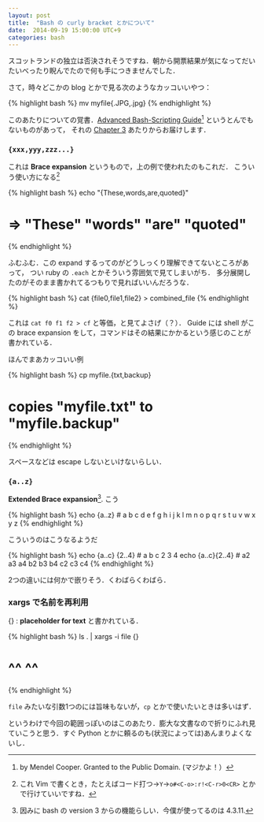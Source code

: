 ```yaml
---
layout: post
title:  "Bash の curly bracket とかについて"
date:  2014-09-19 15:00:00 UTC+9
categories: bash
---
```


スコットランドの独立は否決されそうですね．朝から開票結果が気になってだいたいべったり睨んでたので何も手につきませんでした．

さて，時々どこかの blog とかで見る次のようなカッコいいやつ：

{% highlight bash %}
mv myfile{.JPG,.jpg}
{% endhighlight %}

このあたりについての覚書．[Advanced Bash-Scripting Guide](http://www.tldp.org/LDP/abs/html/abs-guide.html)[^abs] というとんでもないものがあって，
それの [Chapter 3](http://www.tldp.org/LDP/abs/html/abs-guide.html#SPECIAL-CHARS) あたりからお届けします．

### `{xxx,yyy,zzz...}`

これは **Brace expansion** というもので，上の例で使われたのもこれだ．
こういう使い方になる[^benri]

{% highlight bash %}
echo \"{These,words,are,quoted}\"
# => "These" "words" "are" "quoted"
{% endhighlight %}

ふむふむ．この expand するってのがどうしっくり理解できてないところがあって，
つい ruby の `.each` とかそういう雰囲気で見てしまいがち．
多分展開したのがそのまま書かれてるつもりで見ればいいんだろうな．

{% highlight bash %}
cat {file0,file1,file2} > combined_file
{% endhighlight %}

これは `cat f0 f1 f2 > cf` と等価，と見てよさげ（？）．
Guide には shell がこの brace expansion をして，コマンドはその結果にかかるという感じのことが書かれている．

ほんでまあカッコいい例

{% highlight bash %}
cp myfile.{txt,backup}
# copies "myfile.txt" to "myfile.backup"
{% endhighlight %}

スペースなどは escape しないといけないらしい．

### `{a..z}`

**Extended Brace expansion**[^from3]. こう

{% highlight bash %}
echo {a..z} # a b c d e f g h i j k l m n o p q r s t u v w x y z
{% endhighlight %}

こういうのはこうなるようだ

{% highlight bash %}
echo {a..c} {2..4} # a b c 2 3 4
echo {a..c}{2..4} # a2 a3 a4 b2 b3 b4 c2 c3 c4
{% endhighlight %}

2つの違いには何かで嵌りそう．くわばらくわばら．

### xargs で名前を再利用
{} : **placeholder for text** と書かれている．

{% highlight bash %}
ls . | xargs -i file {}
#            ^^      ^^
{% endhighlight %}

`file` みたいな引数1つのには旨味もないが，`cp` とかで使いたいときは多いはず．


というわけで今回の範囲っぽいのはこのあたり．膨大な文書なので折りにふれ見ていこうと思う．すぐ Python とかに頼るのも(状況によっては)あんまりよくないし．

[^abs]: by Mendel Cooper. Granted to the Public Domain. (マジかよ！）
[^benri]: これ Vim で書くとき，たとえばコード打つ→`Y`→`o#<C-o>:r!<C-r>0<CR>` とかで行けていいですね．
[^from3]: 因みに bash の version 3 からの機能らしい．今僕が使ってるのは 4.3.11.
